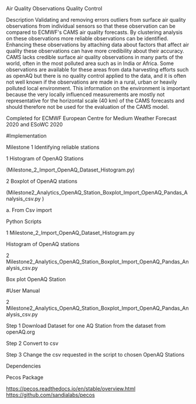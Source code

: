  
Air Quality Observations Quality Control  

Description
Validating and removing errors outliers from surface air quality observations from individual sensors so that these observation can be compared to ECMWF's CAMS air quality forecasts. By clustering analysis on these observations more reliable observations can be identified. Enhancing these observations by attaching data about factors that affect air quality these observations can have more credibility about their accuracy. CAMS lacks credible surface air quality observations in many parts of the world, often in the most polluted area such as in India or Africa. Some observations are available for these areas from data harvesting efforts such as openAQ but there is no quality control applied to the data, and it is often not well known if the observations are made in a rural, urban or heavily polluted local environment. This information on the environment is important because the very locally influenced measurements are mostly not representative for the horizontal scale (40 km) of the CAMS forecasts and should therefore not be used for the evaluation of the CAMS model.

Completed for ECMWF European Centre for Medium Weather Forecast 2020 
and ESoWC 2020

#Implementation 

Milestone 1 Identifying reliable stations

1 Histogram of OpenAQ Stations

(Milestone_2_Import_OpenAQ_Dataset_Histogram.py)

2 Boxplot of OpenAQ stations 

(Milestone2_Analytics_OpenAQ_Station_Boxplot_Import_OpenAQ_Pandas_Analysis_csv.py )

a. From Csv import 



Python Scripts 

1 Milestone_2_Import_OpenAQ_Dataset_Histogram.py

Histogram of OpenAQ stations 

2 Milestone2_Analytics_OpenAQ_Station_Boxplot_Import_OpenAQ_Pandas_Analysis_csv.py 

Box plot OpenAQ Station


#User Manual 

2 Milestone2_Analytics_OpenAQ_Station_Boxplot_Import_OpenAQ_Pandas_Analysis_csv.py 

Step 1 Download Dataset for one AQ Station from the dataset from openAQ.org

Step 2 Convert to csv 

Step 3 Change the csv requested in the script to chosen OpenAQ Stations 


Dependencies

Pecos Package 

https://pecos.readthedocs.io/en/stable/overview.html
https://github.com/sandialabs/pecos

